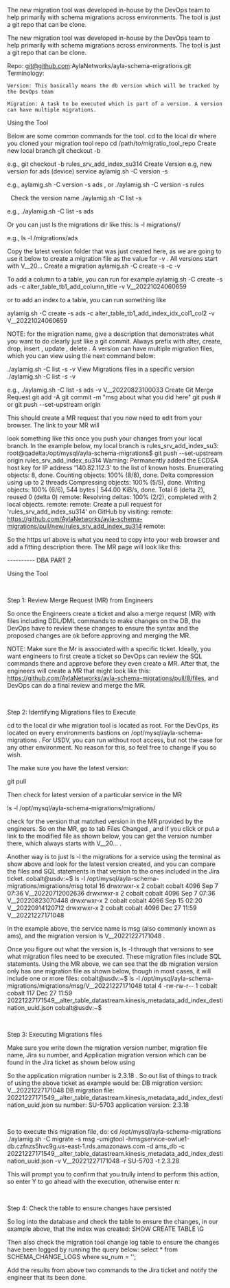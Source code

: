 The new migration tool was developed in-house by the DevOps team to help primarily with schema migrations across environments. The tool is just a git repo that can be clone.

The new migration tool was developed in-house by the DevOps team to help primarily with schema migrations across environments. The tool is just a git repo that can be clone.

Repo: git@github.com:AylaNetworks/ayla-schema-migrations.git
Terminology: 

    Version: This basically means the db version which will be tracked by the DevOps team

    Migration: A task to be executed which is part of a version. A version can have multiple migrations.

Using the Tool

Below are some common commands for the tool.
cd to the local dir where you cloned your migration tool repo
cd /path/to/migratio_tool_repo
Create new local branch
git checkout -b <local-branch-name>

e.g., git checkout -b rules_srv_add_index_su314
Create Version  e.g, new version for ads (device) service
aylamig.sh -C version -s <service-name> 

e.g., aylamig.sh -C version -s ads , or ./aylamig.sh -C version -s rules

 
Check the version name
./aylamig.sh -C list -s <service-name>

e.g., ./aylamig.sh -C list -s ads

Or you can just ls the migrations dir like this:
ls -l migrations/<service-name>/

e.g., ls -l /migrations/ads

Copy the latest version folder that was just created here, as we are going to use it below to create a migration file as the value for -v . All versions start with V__20...
Create a migration
aylamig.sh -C create -s <service-name> -c <migration-description> -v <version-name>

To add a column to a table, you can run for example aylamig.sh -C create -s ads -c alter_table_tb1_add_column_title -v V__20221024060659

or to add an index to a table, you can run something like

aylamig.sh -C create -s ads -c alter_table_tb1_add_index_idx_col1_col2 -v V__20221024060659

NOTE: for the migration name, give a description that demonstrates what you want to do clearly just like a git commit. Always prefix with alter, create, drop, insert , update , delete . A version can have multiple migration files, which you can view using the next command below:

./aylamig.sh -C list -s <service-name> -v <version-name> 
View Migrations files in a specific version
./aylamig.sh -C list -s <service-name> -v <version-name>

e.g., ./aylamig.sh -C list -s ads -v V__20220823100033
Create Git Merge Request
git add -A
git commit -m "msg about what you did here"
git push    # or git push --set-upstream origin <local-branch-name>

This should create a MR request that you now need to edit from your browser. The link to your MR will 

look something like this once you push your changes from your local branch. In the example below, my local branch is rules_srv_add_index_su3:
root@qadelta:/opt/mysql/ayla-schema-migrations$ git push --set-upstream origin rules_srv_add_index_su314
Warning: Permanently added the ECDSA host key for IP address '140.82.112.3' to the list of known hosts.
Enumerating objects: 8, done.
Counting objects: 100% (8/8), done.
Delta compression using up to 2 threads
Compressing objects: 100% (5/5), done.
Writing objects: 100% (6/6), 544 bytes | 544.00 KiB/s, done.
Total 6 (delta 2), reused 0 (delta 0)
remote: Resolving deltas: 100% (2/2), completed with 2 local objects.
remote: 
remote: Create a pull request for 'rules_srv_add_index_su314' on GitHub by visiting:
remote:      https://github.com/AylaNetworks/ayla-schema-migrations/pull/new/rules_srv_add_index_su314
remote: 

So the https url above is what you need to copy into your web browser and add a fitting description there. The MR page will look like this:



---------- DBA PART 2

Using the Tool

 

Step 1: Review Merge Request (MR) from Engineers

So once the Engineers create a ticket and also a merge request (MR) with files including DDL/DML commands to make changes on the DB, the DevOps have to review these changes to ensure the syntax and the proposed changes are ok before approving and merging the MR. 

NOTE: Make sure the Mr is associated with a specific ticket. Ideally, you want engineers to first create a ticket so DevOps can review the SQL commands there and approve before they even create a MR. After that, the engineers will create a MR that might look like this: https://github.com/AylaNetworks/ayla-schema-migrations/pull/8/files, and DevOps can do a final review and merge the MR.

 

Step 2: Identifying Migrations files to Execute

cd to the local dir whe migration tool is located as root. For the DevOps, its located on every environments bastions on /opt/mysql/ayla-schema-migrations . For USDV, you can run without root access, but not the case for any other environment. No reason for this, so feel free to change if you so wish.

The make sure you have the latest version:

git pull

Then check for latest version of a particular service in the MR

ls -l /opt/mysql/ayla-schema-migrations/migrations/<service-name>

check for the version that matched version in the MR provided by the engineers. So on the MR, go to tab Files Changed , and if you click or put a link to the modified file as shown below, you can get the version number there, which always starts with V__20... .

Another way is to just ls -l the migrations for a service using the terminal as show above and look for the latest version created, and you can compare the files and SQL statements in that version to the ones included in the Jira ticket.
cobalt@usdv:~$ ls -l /opt/mysql/ayla-schema-migrations/migrations/msg
total 16
drwxrwxr-x 2 cobalt cobalt 4096 Sep  7 07:36 V__20220712002636
drwxrwxr-x 2 cobalt cobalt 4096 Sep  7 07:36 V__20220823070448
drwxrwxr-x 2 cobalt cobalt 4096 Sep 15 02:20 V__20220914120712
drwxrwxr-x 2 cobalt cobalt 4096 Dec 27 11:59 V__20221227171048

In the example above, the service name is msg (also commonly known as ams), and the migration version is V__20221227171048 .

Once you figure out what the version is, ls -l through that versions to see what migration files need to be executed. These migration files include SQL statements. Using the MR above, we can see that the db migration version only has one migration file as shown below, though in most cases, it will include one or more files:
cobalt@usdv:~$ ls -l /opt/mysql/ayla-schema-migrations/migrations/msg/V__20221227171048
total 4
-rw-rw-r-- 1 cobalt cobalt 117 Dec 27 11:59 20221227171549__alter_table_datastream.kinesis_metadata_add_index_destination_uuid.json
cobalt@usdv:~$

 

Step 3: Executing Migrations files 

Make sure you write down the migration version number, migration file name, Jira su number, and Application migration version which can be found in the Jira ticket as shown below using 

 

So the application migration number is 2.3.18 . So out list of things to track of using the above ticket as example would be:
DB migration version:  V__20221227171048
DB migration file:     20221227171549__alter_table_datastream.kinesis_metadata_add_index_destination_uuid.json
su number:             SU-5703
application version:   2.3.18

 

So to execute this migration file, do:
cd /opt/mysql/ayla-schema-migrations
./aylamig.sh -C migrate -s msg -umigtool -hmsgservice-owlue1-db.czfnzs5hvc9g.us-east-1.rds.amazonaws.com -d ams_db -c 20221227171549__alter_table_datastream.kinesis_metadata_add_index_destination_uuid.json -v V__20221227171048 -r SU-5703  -t 2.3.28

This will prompt you to confirm that you trully intend to perform this action, so enter Y to go ahead with the execution, otherwise enter n:

 

Step 4: Check the table to ensure changes have persisted

So log into the database and check the table to ensure the changes, in our example above, that the index was created:
SHOW CREATE TABLE <table-name>\G

Then also check the migration tool change log table to ensure the changes have been logged by running the query below:
select * from SCHEMA_CHANGE_LOGS where su_num = '<SU-NUM>';

Add the results from above two commands to the Jira ticket and notify the engineer that its been done.
